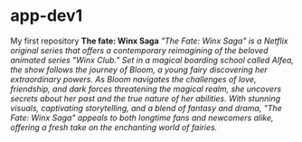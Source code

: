 # app-dev1
My first repository
**The fate: Winx Saga**
*"The Fate: Winx Saga" is a Netflix original series that offers a contemporary reimagining of the beloved animated series "Winx Club." Set in a magical boarding school called Alfea, the show follows the journey of Bloom, a young fairy discovering her extraordinary powers. As Bloom navigates the challenges of love, friendship, and dark forces threatening the magical realm, she uncovers secrets about her past and the true nature of her abilities. With stunning visuals, captivating storytelling, and a blend of fantasy and drama, "The Fate: Winx Saga" appeals to both longtime fans and newcomers alike, offering a fresh take on the enchanting world of fairies.*
